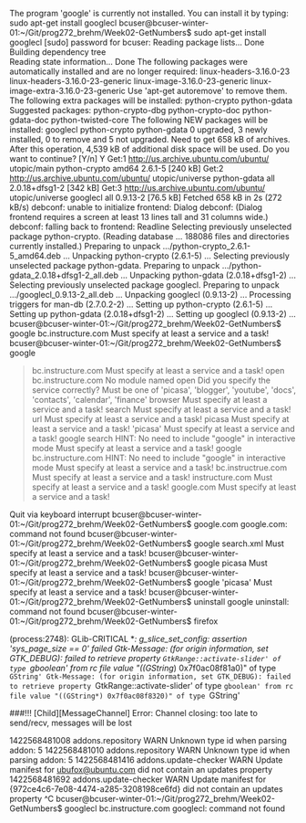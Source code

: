 The program 'google' is currently not installed. You can install it by typing:
sudo apt-get install googlecl
bcuser@bcuser-winter-01:~/Git/prog272_brehm/Week02-GetNumbers$ sudo apt-get install googlecl
[sudo] password for bcuser: 
Reading package lists... Done
Building dependency tree       
Reading state information... Done
The following packages were automatically installed and are no longer required:
  linux-headers-3.16.0-23 linux-headers-3.16.0-23-generic linux-image-3.16.0-23-generic linux-image-extra-3.16.0-23-generic
Use 'apt-get autoremove' to remove them.
The following extra packages will be installed:
  python-crypto python-gdata
Suggested packages:
  python-crypto-dbg python-crypto-doc python-gdata-doc python-twisted-core
The following NEW packages will be installed:
  googlecl python-crypto python-gdata
0 upgraded, 3 newly installed, 0 to remove and 5 not upgraded.
Need to get 658 kB of archives.
After this operation, 4,539 kB of additional disk space will be used.
Do you want to continue? [Y/n] Y
Get:1 http://us.archive.ubuntu.com/ubuntu/ utopic/main python-crypto amd64 2.6.1-5 [240 kB]
Get:2 http://us.archive.ubuntu.com/ubuntu/ utopic/universe python-gdata all 2.0.18+dfsg1-2 [342 kB]
Get:3 http://us.archive.ubuntu.com/ubuntu/ utopic/universe googlecl all 0.9.13-2 [76.5 kB]
Fetched 658 kB in 2s (272 kB/s)
debconf: unable to initialize frontend: Dialog
debconf: (Dialog frontend requires a screen at least 13 lines tall and 31 columns wide.)
debconf: falling back to frontend: Readline
Selecting previously unselected package python-crypto.
(Reading database ... 188086 files and directories currently installed.)
Preparing to unpack .../python-crypto_2.6.1-5_amd64.deb ...
Unpacking python-crypto (2.6.1-5) ...
Selecting previously unselected package python-gdata.
Preparing to unpack .../python-gdata_2.0.18+dfsg1-2_all.deb ...
Unpacking python-gdata (2.0.18+dfsg1-2) ...
Selecting previously unselected package googlecl.
Preparing to unpack .../googlecl_0.9.13-2_all.deb ...
Unpacking googlecl (0.9.13-2) ...
Processing triggers for man-db (2.7.0.2-2) ...
Setting up python-crypto (2.6.1-5) ...
Setting up python-gdata (2.0.18+dfsg1-2) ...
Setting up googlecl (0.9.13-2) ...
bcuser@bcuser-winter-01:~/Git/prog272_brehm/Week02-GetNumbers$ google bc.instructure.com
Must specify at least a service and a task!
bcuser@bcuser-winter-01:~/Git/prog272_brehm/Week02-GetNumbers$ google
> bc.instructure.com
Must specify at least a service and a task!
> open bc.instructure.com
No module named open
Did you specify the service correctly? Must be one of 'picasa', 'blogger', 'youtube', 'docs', 'contacts', 'calendar', 'finance'
> browser
Must specify at least a service and a task!
> search
Must specify at least a service and a task!
> url
Must specify at least a service and a task!
> picasa
Must specify at least a service and a task!
> 'picasa'
Must specify at least a service and a task!
> google search
HINT: No need to include "google" in interactive mode
Must specify at least a service and a task!
> google bc.instructure.com
HINT: No need to include "google" in interactive mode
Must specify at least a service and a task!
> bc.instructrue.com
Must specify at least a service and a task!
> instructure.com
Must specify at least a service and a task!
> google.com
Must specify at least a service and a task!
> 
> 
Quit via keyboard interrupt
bcuser@bcuser-winter-01:~/Git/prog272_brehm/Week02-GetNumbers$ google.com
google.com: command not found
bcuser@bcuser-winter-01:~/Git/prog272_brehm/Week02-GetNumbers$ google search.xml
Must specify at least a service and a task!
bcuser@bcuser-winter-01:~/Git/prog272_brehm/Week02-GetNumbers$ google picasa
Must specify at least a service and a task!
bcuser@bcuser-winter-01:~/Git/prog272_brehm/Week02-GetNumbers$ google 'picasa'
Must specify at least a service and a task!
bcuser@bcuser-winter-01:~/Git/prog272_brehm/Week02-GetNumbers$ uninstall google
uninstall: command not found
bcuser@bcuser-winter-01:~/Git/prog272_brehm/Week02-GetNumbers$ firefox

(process:2748): GLib-CRITICAL **: g_slice_set_config: assertion 'sys_page_size == 0' failed
Gtk-Message: (for origin information, set GTK_DEBUG): failed to retrieve property `GtkRange::activate-slider' of type `gboolean' from rc file value "((GString*) 0x7f0ac08f81a0)" of type `GString'
Gtk-Message: (for origin information, set GTK_DEBUG): failed to retrieve property `GtkRange::activate-slider' of type `gboolean' from rc file value "((GString*) 0x7f0ac08f8320)" of type `GString'

###!!! [Child][MessageChannel] Error: Channel closing: too late to send/recv, messages will be lost

1422568481008	addons.repository	WARN	Unknown type id when parsing addon: 5
1422568481010	addons.repository	WARN	Unknown type id when parsing addon: 5
1422568481416	addons.update-checker	WARN	Update manifest for ubufox@ubuntu.com did not contain an updates property
1422568481692	addons.update-checker	WARN	Update manifest for {972ce4c6-7e08-4474-a285-3208198ce6fd} did not contain an updates property
^C
bcuser@bcuser-winter-01:~/Git/prog272_brehm/Week02-GetNumbers$ googlecl bc.instructure.com
googlecl: command not found
